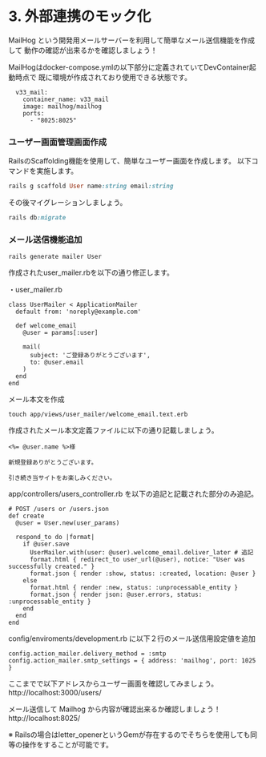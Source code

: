 # 3. 外部連携のモック化

MailHog という開発用メールサーバーを利用して簡単なメール送信機能を作成して
動作の確認が出来るかを確認しましょう！

MailHogはdocker-compose.ymlの以下部分に定義されていてDevContainer起動時点で
既に環境が作成されており使用できる状態です。

```
  v33_mail:
    container_name: v33_mail
    image: mailhog/mailhog
    ports:
      - "8025:8025"
```


### ユーザー画面管理画面作成
RailsのScaffolding機能を使用して、簡単なユーザー画面を作成します。
以下コマンドを実施します。

```Ruby
rails g scaffold User name:string email:string
```

その後マイグレーションしましょう。

```Ruby
rails db:migrate
```

### メール送信機能追加

```
rails generate mailer User
```

作成されたuser_mailer.rbを以下の通り修正します。

・user_mailer.rb
```
class UserMailer < ApplicationMailer
  default from: 'noreply@example.com'

  def welcome_email
    @user = params[:user]

    mail(
      subject: 'ご登録ありがとうございます',
      to: @user.email
    )
  end
end
```

メール本文を作成
```
touch app/views/user_mailer/welcome_email.text.erb
```

作成されたメール本文定義ファイルに以下の通り記載しましょう。
```
<%= @user.name %>様

新規登録ありがとうございます。

引き続き当サイトをお楽しみください。

```

app/controllers/users_controller.rb
を以下の追記と記載された部分のみ追記。

```
# POST /users or /users.json
def create
  @user = User.new(user_params)

  respond_to do |format|
    if @user.save
      UserMailer.with(user: @user).welcome_email.deliver_later # 追記
      format.html { redirect_to user_url(@user), notice: "User was successfully created." }
      format.json { render :show, status: :created, location: @user }
    else
      format.html { render :new, status: :unprocessable_entity }
      format.json { render json: @user.errors, status: :unprocessable_entity }
    end
  end
end
```

config/enviroments/development.rb
に以下２行のメール送信用設定値を追加
```
config.action_mailer.delivery_method = :smtp
config.action_mailer.smtp_settings = { address: 'mailhog', port: 1025 }
```

ここまでで以下アドレスからユーザー画面を確認してみましょう。
http://localhost:3000/users/


メール送信して Mailhog から内容が確認出来るか確認しましょう！
http://localhost:8025/

※
Railsの場合はletter_openerというGemが存在するのでそちらを使用しても同等の操作をすることが可能です。
